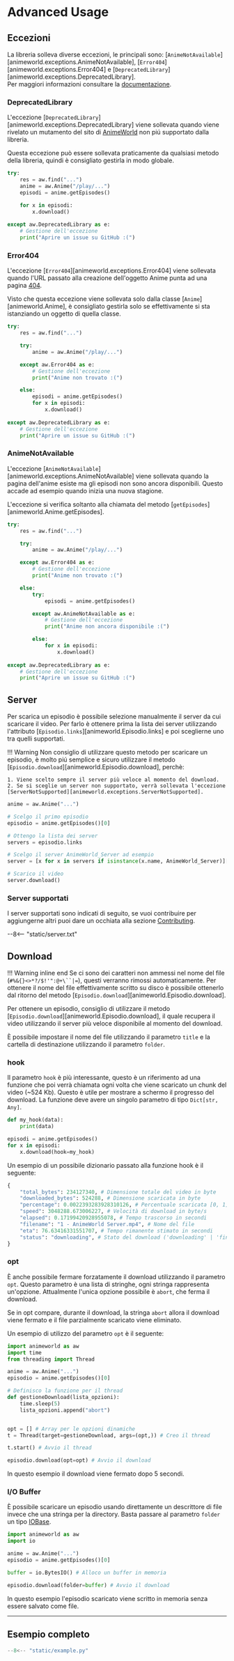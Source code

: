 # Advanced Usage

## Eccezioni

La libreria solleva diverse eccezioni, le principali sono: [`AnimeNotAvailable`][animeworld.exceptions.AnimeNotAvailable], [`Error404`][animeworld.exceptions.Error404] e [`DeprecatedLibrary`][animeworld.exceptions.DeprecatedLibrary].<br>Per maggiori informazioni consultare la [documentazione](../api-reference/exceptions.md).

### DeprecatedLibrary

L'eccezione [`DeprecatedLibrary`][animeworld.exceptions.DeprecatedLibrary] viene sollevata quando viene rivelato un mutamento del sito di [AnimeWorld](https://www.animeworld.ac/) non piú supportato dalla libreria.

Questa eccezione può essere sollevata praticamente da qualsiasi metodo della libreria, quindi è consigliato gestirla in modo globale.

```py linenums="1" hl_lines="9"
try:
    res = aw.find("...")
    anime = aw.Anime("/play/...")
    episodi = anime.getEpisodes()

    for x in episodi:
        x.download()
        
except aw.DeprecatedLibrary as e:
    # Gestione dell'eccezione
    print("Aprire un issue su GitHub :(")
```

### Error404

L'eccezione [`Error404`][animeworld.exceptions.Error404] viene sollevata quando l'URL passato alla creazione dell'oggetto Anime punta ad una pagina [404](https://www.animeworld.ac/404).

Visto che questa eccezione viene sollevata solo dalla classe [`Anime`][animeworld.Anime], è consigliato gestirla solo se effettivamente si sta istanziando un oggetto di quella classe.

```py linenums="1" hl_lines="7"
try:
    res = aw.find("...")

    try:
        anime = aw.Anime("/play/...")

    except aw.Error404 as e:
        # Gestione dell'eccezione
        print("Anime non trovato :(")

    else:
        episodi = anime.getEpisodes()
        for x in episodi:
            x.download()
        
except aw.DeprecatedLibrary as e:
    # Gestione dell'eccezione
    print("Aprire un issue su GitHub :(")
```

### AnimeNotAvailable

L'eccezione [`AnimeNotAvailable`][animeworld.exceptions.AnimeNotAvailable] viene sollevata quando la pagina dell'anime esiste ma gli episodi non sono ancora disponibili. Questo accade ad esempio quando inizia una nuova stagione.

L'eccezione si verifica soltanto alla chiamata del metodo [`getEpisodes`][animeworld.Anime.getEpisodes].

```py linenums="1" hl_lines="15"
try:
    res = aw.find("...")

    try:
        anime = aw.Anime("/play/...")

    except aw.Error404 as e:
        # Gestione dell'eccezione
        print("Anime non trovato :(")

    else:
        try:
            episodi = anime.getEpisodes()

        except aw.AnimeNotAvailable as e:
            # Gestione dell'eccezione
            print("Anime non ancora disponibile :(")

        else:
            for x in episodi:
                x.download()
        
except aw.DeprecatedLibrary as e:
    # Gestione dell'eccezione
    print("Aprire un issue su GitHub :(")
```

## Server
   
Per scarica un episodio è possibile selezione manualmente il server da cui scaricare il video. Per farlo è ottenere prima la lista dei server utilizzando l'attributo [`Episodio.links`][animeworld.Episodio.links] e poi sceglierne uno tra quelli supportati.

!!! Warning
    Non consiglio di utilizzare questo metodo per scaricare un episodio, è molto piú semplice e sicuro utilizzare il metodo [`Episodio.download`][animeworld.Episodio.download], perchè:

    1. Viene scelto sempre il server più veloce al momento del download.
    2. Se si sceglie un server non supportato, verrà sollevata l'eccezione [ServerNotSupported][animeworld.exceptions.ServerNotSupported].

```py linenums="1"
anime = aw.Anime("...")

# Scelgo il primo episodio
episodio = anime.getEpisodes()[0]

# Ottengo la lista dei server
servers = episodio.links

# Scelgo il server AnimeWorld_Server ad esempio
server = [x for x in servers if isinstance(x.name, AnimeWorld_Server)][0]

# Scarico il video
server.download()
```

### Server supportati

I server supportati sono indicati di seguito, se vuoi contribuire per aggiungerne altri puoi dare un occhiata alla sezione [Contributing](../community/contributing.md).

--8<-- "static/server.txt"

## Download

!!! Warning inline end
    Se ci sono dei caratteri non ammessi nel nome del file (`#%&{}<>*?/$!'":@+\``|=`), questi verranno rimossi automaticamente. Per ottenere il nome del file effettivamente scritto su disco è possibile ottenerlo dal ritorno del metodo [`Episodio.download`][animeworld.Episodio.download].


Per ottenere un episodio, consiglio di utilizzare il metodo [`Episodio.download`][animeworld.Episodio.download], il quale recupera il video utilizzando il server più veloce disponibile al momento del download.

È possibile impostare il nome del file utilizzando il parametro `title` e la cartella di destinazione utilizzando il parametro `folder`.

### hook

Il parametro `hook` è più interessante, questo è un riferimento ad una funzione che poi verrà chiamata ogni volta che viene scaricato un chunk del video (~524 Kb). Questo è utile per mostrare a schermo il progresso del download. La funzione deve avere un singolo parametro di tipo `Dict[str, Any]`.

```py
def my_hook(data):
	print(data)

episodi = anime.getEpisodes()
for x in episodi:
	x.download(hook=my_hook)
```

Un esempio di un possibile dizionario passato alla funzione hook è il seguente:

```py
{
    "total_bytes": 234127340, # Dimensione totale del video in byte
    "downloaded_bytes": 524288, # Dimensione scaricata in byte
    "percentage": 0.0022393283928310126, # Percentuale scaricata [0, 1]
    "speed": 3048288.673006227, # Velocità di download in byte/s
    "elapsed": 0.17199420928955078, # Tempo trascorso in secondi
    "filename": "1 - AnimeWorld Server.mp4", # Nome del file
    "eta": 76.63416331551707, # Tempo rimanente stimato in secondi
    "status": "downloading", # Stato del download ('downloading' | 'finished' | 'aborted')
}
```

### opt

È anche possibile fermare forzatamente il download utilizzando il parametro `opt`. Questo parametro è una lista di stringhe, ogni stringa rappresenta un'opzione. Attualmente l'unica opzione possibile è `abort`, che ferma il download. 

Se in opt compare, durante il download, la stringa `abort` allora il download viene fermato e il file parzialmente scaricato viene eliminato.

Un esempio di utilizzo del parametro `opt` è il seguente:

```py linenums="1"
import animeworld as aw
import time
from threading import Thread

anime = aw.Anime("...")
episodio = anime.getEpisodes()[0]

# Definisco la funzione per il thread
def gestioneDownload(lista_opzioni):
    time.sleep(5)
    lista_opzioni.append("abort")


opt = [] # Array per le opzioni dinamiche
t = Thread(target=gestioneDownload, args=(opt,)) # Creo il thread

t.start() # Avvio il thread

episodio.download(opt=opt) # Avvio il download
```

In questo esempio il download viene fermato dopo 5 secondi.

### I/O Buffer

È possibile scaricare un episodio usando direttamente un descrittore di file invece che una stringa per la directory. Basta passare al parametro `folder` un tipo [IOBase](https://docs.python.org/3/library/io.html#i-o-base-classes).

```py linenums="1"
import animeworld as aw
import io

anime = aw.Anime("...")
episodio = anime.getEpisodes()[0]

buffer = io.BytesIO() # Alloco un buffer in memoria

episodio.download(folder=buffer) # Avvio il download
```

In questo esempio l'episodio scaricato viene scritto in memoria senza essere salvato come file.

---

## Esempio completo

```py title="example.py" linenums="1"
--8<-- "static/example.py"
```
